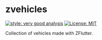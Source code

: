 # zvehicles

[![style: very good analysis][very_good_analysis_badge]][very_good_analysis_link]
[![License: MIT][license_badge]][license_link]

Collection of vehicles made with ZFlutter.

[license_badge]: https://img.shields.io/badge/license-MIT-blue.svg
[license_link]: https://opensource.org/licenses/MIT
[very_good_analysis_badge]: https://img.shields.io/badge/style-very_good_analysis-B22C89.svg
[very_good_analysis_link]: https://pub.dev/packages/very_good_analysis